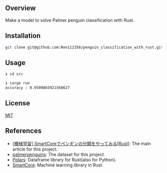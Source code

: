 ## Overview
Make a model to solve Palmer penguin classification with Rust.

## Installation
```bash
git clone git@github.com:Ren112358/penguin_classification_with_rust.git
```

## Usage

```bash
❯ cd src

❯ cargo run
accuracy : 0.9509803921568627
```

## License
[MIT](https://choosealicense.com/licenses/mit/)

## References
* [[機械学習] SmartCoreでペンギンの分類をやってみる[Rust]](https://dev.classmethod.jp/articles/smartcore-palmer/): The main article for this project.
* [palmerpenguins](https://allisonhorst.github.io/palmerpenguins/): The dataset for this project.
* [Polars](https://www.pola.rs/): Dataframe library for Rust(also for Python).
* [SmartCore](https://smartcorelib.org/://www.pola.rs/): Machine learning library in Rust.
